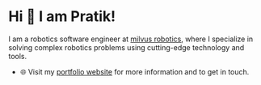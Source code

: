 
# Hi 👋 I am Pratik! 
I am a robotics software engineer at [milvus robotics](https://milvusrobotics.com/), where I specialize in solving complex robotics problems using cutting-edge technology and tools.

- 🌐 Visit my [portfolio website](https://avcuenes.github.io/) for more information and to get in touch.

